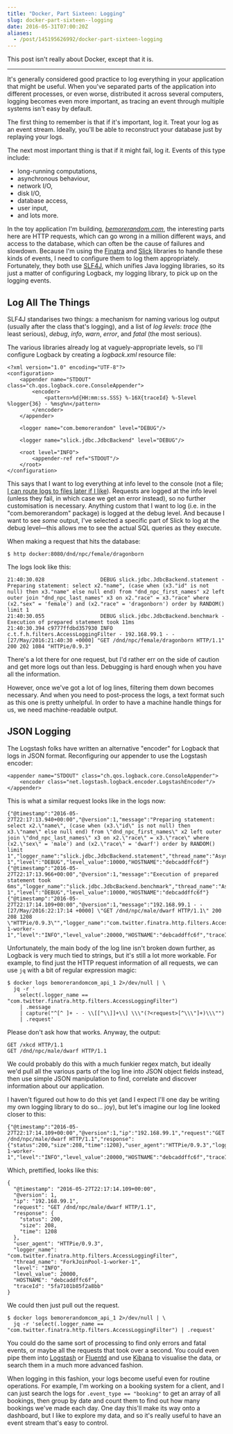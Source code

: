 ```yaml
---
title: "Docker, Part Sixteen: Logging"
slug: docker-part-sixteen--logging
date: 2016-05-31T07:00:20Z
aliases:
  - /post/145195626992/docker-part-sixteen-logging
---
```


This post isn't really about Docker, except that it is.

---

It's generally considered good practice to log everything in your application that might be useful. When you've separated parts of the application into different processes, or even worse, distributed it across several computers, logging becomes even more important, as tracing an event through multiple systems isn't easy by default.

The first thing to remember is that if it's important, log it. Treat your log as an event stream. Ideally, you'll be able to reconstruct your database just by replaying your logs.

<!--more-->

The next most important thing is that if it might fail, log it. Events of this type include:

  * long-running computations,
  * asynchronous behaviour,
  * network I/O,
  * disk I/O,
  * database access,
  * user input,
  * and lots more.

In the toy application I'm building, [*bemorerandom.com*][bemorerandom.com], the interesting parts here are HTTP requests, which can go wrong in a million different ways, and access to the database, which can often be the cause of failures and slowdown. Because I'm using the [Finatra][] and [Slick][] libraries to handle these kinds of events, I need to configure them to log them appropriately. Fortunately, they both use [SLF4J][], which unifies Java logging libraries, so its just a matter of configuring Logback, my logging library, to pick up on the logging events.

[bemorerandom.com]: https://github.com/SamirTalwar/bemorerandom.com

[Finatra]: https://twitter.github.io/finatra/
[Logback]: http://logback.qos.ch/
[SLF4J]: http://www.slf4j.org/
[Slick]: http://slick.lightbend.com/

## Log All The Things

SLF4J standarises two things: a mechanism for naming various log output (usually after the class that's logging), and a list of *log levels*: *trace* (the least serious), *debug*, *info*, *warn*, *error*, and *fatal* (the most serious).

The various libraries already log at vaguely-appropriate levels, so I'll configure Logback by creating a *logback.xml* resource file:

    <?xml version="1.0" encoding="UTF-8"?>
    <configuration>
        <appender name="STDOUT" class="ch.qos.logback.core.ConsoleAppender">
            <encoder>
                <pattern>%d{HH:mm:ss.SSS} %-16X{traceId} %-5level %logger{36} - %msg%n</pattern>
            </encoder>
        </appender>

        <logger name="com.bemorerandom" level="DEBUG"/>

        <logger name="slick.jdbc.JdbcBackend" level="DEBUG"/>

        <root level="INFO">
            <appender-ref ref="STDOUT"/>
        </root>
    </configuration>

This says that I want to log everything at info level to the console (not a file; [I can route logs to files later if I like][Docker, Part Thirteen: The Twelve-Factor App]). Requests are logged at the info level (unless they fail, in which case we get an error instead), so no further customisation is necessary. Anything custom that I want to log (i.e. in the "com.bemorerandom" package) is logged at the debug level. And because I want to see *some* output, I've selected a specific part of Slick to log at the debug level—this allows me to see the actual SQL queries as they execute.

[Docker, Part Thirteen: The Twelve-Factor App]: http://monospacedmonologues.com/post/141886562802/docker-part-thirteen-the-twelve-factor-app

When making a request that hits the database:

    $ http docker:8080/dnd/npc/female/dragonborn

The logs look like this:

    21:40:30.028                  DEBUG slick.jdbc.JdbcBackend.statement - Preparing statement: select x2."name", (case when (x3."id" is not null) then x3."name" else null end) from "dnd_npc_first_names" x2 left outer join "dnd_npc_last_names" x3 on x2."race" = x3."race" where (x2."sex" = 'female') and (x2."race" = 'dragonborn') order by RANDOM() limit 1
    21:40:30.055                  DEBUG slick.jdbc.JdbcBackend.benchmark - Execution of prepared statement took 11ms
    21:40:30.394 c9777ffdbd357930 INFO  c.t.f.h.filters.AccessLoggingFilter - 192.168.99.1 - - [27/May/2016:21:40:30 +0000] "GET /dnd/npc/female/dragonborn HTTP/1.1" 200 202 1084 "HTTPie/0.9.3"

There's a lot there for one request, but I'd rather err on the side of caution and get more logs out than less. Debugging is hard enough when you have all the information.

However, once we've got a lot of log lines, filtering them down becomes necessary. And when you need to post-process the logs, a text format such as this one is pretty unhelpful. In order to have a machine handle things for us, we need machine-readable output.

## JSON Logging

The Logstash folks have written an alternative "encoder" for Logback that logs in JSON format. Reconfiguring our appender to use the Logstash encoder:

    <appender name="STDOUT" class="ch.qos.logback.core.ConsoleAppender">
        <encoder class="net.logstash.logback.encoder.LogstashEncoder"/>
    </appender>

This is what a similar request looks like in the logs now:

    {"@timestamp":"2016-05-27T22:17:13.940+00:00","@version":1,"message":"Preparing statement: select x2.\"name\", (case when (x3.\"id\" is not null) then x3.\"name\" else null end) from \"dnd_npc_first_names\" x2 left outer join \"dnd_npc_last_names\" x3 on x2.\"race\" = x3.\"race\" where (x2.\"sex\" = 'male') and (x2.\"race\" = 'dwarf') order by RANDOM() limit 1","logger_name":"slick.jdbc.JdbcBackend.statement","thread_name":"AsyncExecutor.default-1","level":"DEBUG","level_value":10000,"HOSTNAME":"debcaddffc6f"}
    {"@timestamp":"2016-05-27T22:17:13.966+00:00","@version":1,"message":"Execution of prepared statement took 6ms","logger_name":"slick.jdbc.JdbcBackend.benchmark","thread_name":"AsyncExecutor.default-1","level":"DEBUG","level_value":10000,"HOSTNAME":"debcaddffc6f"}
    {"@timestamp":"2016-05-27T22:17:14.109+00:00","@version":1,"message":"192.168.99.1 - - [27/May/2016:22:17:14 +0000] \"GET /dnd/npc/male/dwarf HTTP/1.1\" 200 208 1208 \"HTTPie/0.9.3\"","logger_name":"com.twitter.finatra.http.filters.AccessLoggingFilter","thread_name":"ForkJoinPool-1-worker-1","level":"INFO","level_value":20000,"HOSTNAME":"debcaddffc6f","traceId":"5fa7101b85f2a8bb"}

Unfortunately, the main body of the log line isn't broken down further, as Logback is very much tied to strings, but it's still a lot more workable. For example, to find just the HTTP request information of all requests, we can use `jq` with a bit of regular expression magic:

    $ docker logs bemorerandomcom_api_1 2>/dev/null | \
      jq -r '
        select(.logger_name == "com.twitter.finatra.http.filters.AccessLoggingFilter")
        | .message
        | capture("^[^ ]+ - - \\[[^\\]]+\\] \\\"(?<request>[^\\\"]+)\\\"")
        | .request'

Please don't ask how that works. Anyway, the output:

    GET /xkcd HTTP/1.1
    GET /dnd/npc/male/dwarf HTTP/1.1

We could probably do this with a much funkier regex match, but ideally we'd pull all the various parts of the log line into JSON object fields instead, then use simple JSON manipulation to find, correlate and discover information about our application.

I haven't figured out how to do this yet (and I expect I'll one day be writing my own logging library to do so… joy), but let's imagine our log line looked closer to this:

    {"@timestamp":"2016-05-27T22:17:14.109+00:00","@version":1,"ip":"192.168.99.1","request":"GET /dnd/npc/male/dwarf HTTP/1.1","response":{"status":200,"size":208,"time":1208},"user_agent":"HTTPie/0.9.3","logger_name":"com.twitter.finatra.http.filters.AccessLoggingFilter","thread_name":"ForkJoinPool-1-worker-1","level":"INFO","level_value":20000,"HOSTNAME":"debcaddffc6f","traceId":"5fa7101b85f2a8bb"}

Which, prettified, looks like this:

    {
      "@timestamp": "2016-05-27T22:17:14.109+00:00",
      "@version": 1,
      "ip": "192.168.99.1",
      "request": "GET /dnd/npc/male/dwarf HTTP/1.1",
      "response": {
        "status": 200,
        "size": 208,
        "time": 1208
      },
      "user_agent": "HTTPie/0.9.3",
      "logger_name": "com.twitter.finatra.http.filters.AccessLoggingFilter",
      "thread_name": "ForkJoinPool-1-worker-1",
      "level": "INFO",
      "level_value": 20000,
      "HOSTNAME": "debcaddffc6f",
      "traceId": "5fa7101b85f2a8bb"
    }

We could then just pull out the request.

    $ docker logs bemorerandomcom_api_1 2>/dev/null | \
      jq -r 'select(.logger_name == "com.twitter.finatra.http.filters.AccessLoggingFilter") | .request'

You could do the same sort of processing to find only errors and fatal events, or maybe all the requests that took over a second. You could even pipe them into [Logstash][] or [Fluentd][] and use [Kibana][] to visualise the data, or search them in a much more advanced fashion.

[Fluentd]: http://www.fluentd.org/
[Kibana]: https://www.elastic.co/products/kibana
[Logstash]: https://www.elastic.co/products/logstash

When logging in this fashion, your logs become useful even for routine operations. For example, I'm working on a booking system for a client, and I can just search the logs for `.event_type == "booking"` to get an array of all bookings, then group by date and count them to find out how many bookings we've made each day. One day this'll make its way onto a dashboard, but I like to explore my data, and so it's really useful to have an event stream that's easy to control.
